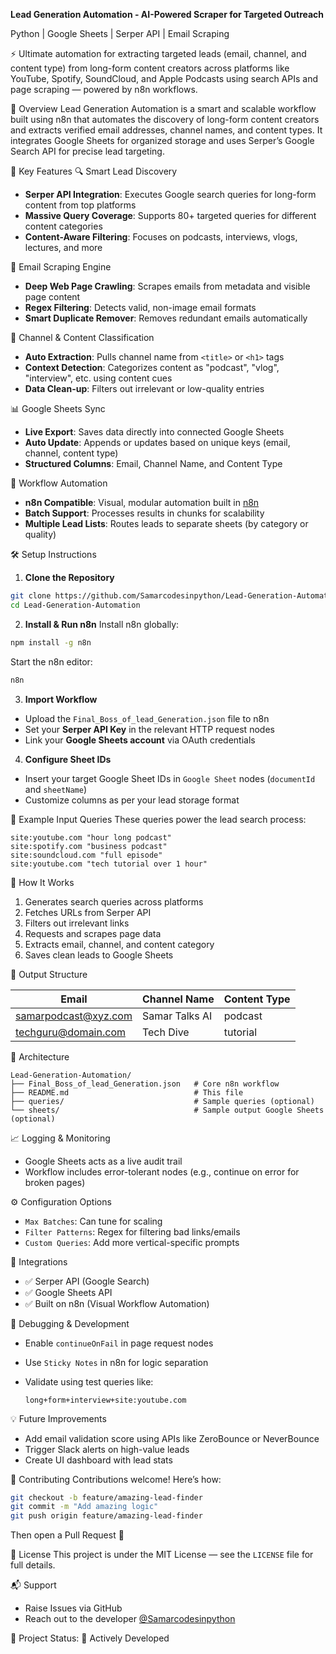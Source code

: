 **Lead Generation Automation - AI-Powered Scraper for Targeted Outreach**

Python | Google Sheets | Serper API | Email Scraping

⚡ Ultimate automation for extracting targeted leads (email, channel, and content type) from long-form content creators across platforms like YouTube, Spotify, SoundCloud, and Apple Podcasts using search APIs and page scraping — powered by n8n workflows.

🧠 Overview
Lead Generation Automation is a smart and scalable workflow built using n8n that automates the discovery of long-form content creators and extracts verified email addresses, channel names, and content types. It integrates Google Sheets for organized storage and uses Serper’s Google Search API for precise lead targeting.

🔑 Key Features
🔍 Smart Lead Discovery  
- **Serper API Integration**: Executes Google search queries for long-form content from top platforms  
- **Massive Query Coverage**: Supports 80+ targeted queries for different content categories  
- **Content-Aware Filtering**: Focuses on podcasts, interviews, vlogs, lectures, and more

📩 Email Scraping Engine  
- **Deep Web Page Crawling**: Scrapes emails from metadata and visible page content  
- **Regex Filtering**: Detects valid, non-image email formats  
- **Smart Duplicate Remover**: Removes redundant emails automatically

🎥 Channel & Content Classification  
- **Auto Extraction**: Pulls channel name from `<title>` or `<h1>` tags  
- **Context Detection**: Categorizes content as "podcast", "vlog", "interview", etc. using content cues  
- **Data Clean-up**: Filters out irrelevant or low-quality entries

📊 Google Sheets Sync  
- **Live Export**: Saves data directly into connected Google Sheets  
- **Auto Update**: Appends or updates based on unique keys (email, channel, content type)  
- **Structured Columns**: Email, Channel Name, and Content Type

🔁 Workflow Automation  
- **n8n Compatible**: Visual, modular automation built in [n8n](https://n8n.io)  
- **Batch Support**: Processes results in chunks for scalability  
- **Multiple Lead Lists**: Routes leads to separate sheets (by category or quality)

🛠️ Setup Instructions
1. **Clone the Repository**  
```bash
git clone https://github.com/Samarcodesinpython/Lead-Generation-Automation
cd Lead-Generation-Automation
````

2. **Install & Run n8n**
   Install n8n globally:

```bash
npm install -g n8n
```

Start the n8n editor:

```bash
n8n
```

3. **Import Workflow**

* Upload the `Final_Boss_of_lead_Generation.json` file to n8n
* Set your **Serper API Key** in the relevant HTTP request nodes
* Link your **Google Sheets account** via OAuth credentials

4. **Configure Sheet IDs**

* Insert your target Google Sheet IDs in `Google Sheet` nodes (`documentId` and `sheetName`)
* Customize columns as per your lead storage format

🧪 Example Input Queries
These queries power the lead search process:

```text
site:youtube.com "hour long podcast"
site:spotify.com "business podcast"
site:soundcloud.com "full episode"
site:youtube.com "tech tutorial over 1 hour"
```

🧠 How It Works

1. Generates search queries across platforms
2. Fetches URLs from Serper API
3. Filters out irrelevant links
4. Requests and scrapes page data
5. Extracts email, channel, and content category
6. Saves clean leads to Google Sheets

🧾 Output Structure

| Email                                               | Channel Name   | Content Type |
| --------------------------------------------------- | -------------- | ------------ |
| [samarpodcast@xyz.com](mailto:samarpodcast@xyz.com) | Samar Talks AI | podcast      |
| [techguru@domain.com](mailto:techguru@domain.com)   | Tech Dive      | tutorial     |

🧱 Architecture

```
Lead-Generation-Automation/
├── Final_Boss_of_lead_Generation.json   # Core n8n workflow
├── README.md                            # This file
├── queries/                             # Sample queries (optional)
└── sheets/                              # Sample output Google Sheets (optional)
```

📈 Logging & Monitoring

* Google Sheets acts as a live audit trail
* Workflow includes error-tolerant nodes (e.g., continue on error for broken pages)

⚙️ Configuration Options

* `Max Batches`: Can tune for scaling
* `Filter Patterns`: Regex for filtering bad links/emails
* `Custom Queries`: Add more vertical-specific prompts

🧩 Integrations

* ✅ Serper API (Google Search)
* ✅ Google Sheets API
* ✅ Built on n8n (Visual Workflow Automation)

🧪 Debugging & Development

* Enable `continueOnFail` in page request nodes
* Use `Sticky Notes` in n8n for logic separation
* Validate using test queries like:

  ```text
  long+form+interview+site:youtube.com
  ```

💡 Future Improvements

* Add email validation score using APIs like ZeroBounce or NeverBounce
* Trigger Slack alerts on high-value leads
* Create UI dashboard with lead stats

🤝 Contributing
Contributions welcome! Here’s how:

```bash
git checkout -b feature/amazing-lead-finder
git commit -m "Add amazing logic"
git push origin feature/amazing-lead-finder
```

Then open a Pull Request 🙌

📄 License
This project is under the MIT License — see the `LICENSE` file for full details.

📬 Support

* Raise Issues via GitHub
* Reach out to the developer [@Samarcodesinpython](https://github.com/Samarcodesinpython)

🎯 Project Status: 🚧 Actively Developed
